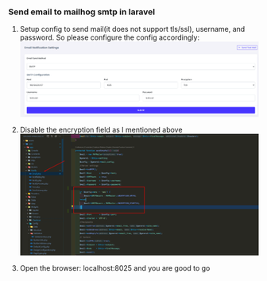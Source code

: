 ### Send email to mailhog smtp in laravel

1. Setup config to send mail(it does not support tls/ssl), username, and password. So please configure the config accordingly:
![Config](./setting%20form.png)

2. Disable the encryption field as I mentioned above
![Config](./code_disable_tls.png)

3. Open the browser: localhost:8025 and you are good to go